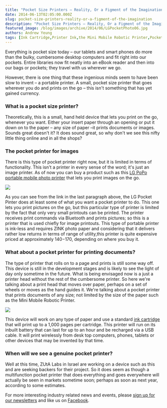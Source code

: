 ```yaml
---
title: "Pocket Size Printers – Reality, Or a Figment of the Imagination?"
date: 2014-06-13T02:05:00.000Z
slug: pocket-size-printers-reality-or-a-figment-of-the-imagination
description: "Pocket Size Printers – Reality, Or a Figment of the Imagination?"
featured_image: /blog/images/archive/2014/06/LGPocketPhoto06.jpg
authors: Andrew Yeung
tags: [Ink Cartridge,Printer Ink,the Mini Mobile Robotic Printer,Pocket Size Printers,Portable Printers,LG PoPo Portable mobile Photo Printer]
---
```


Everything is pocket size today – our tablets and smart phones do more than the bulky, cumbersome desktop computers and fit right into our pockets. Entire libraries now fit neatly into an eBook reader and then into our bags or pockets; they travel with us wherever we go.

However, there is one thing that these ingenious minds seem to have been slow to invent – a portable printer. A small, pocket size printer that goes wherever you do and prints on the go – this isn't something that has yet gained currency.

### What is a pocket size printer?

Theoretically, this is a small, hand held device that lets you print on the go, whenever you want. Either your insert paper through an opening or put it down on to the paper – any size of paper –it prints documents or images. Sounds great doesn't it? It does sound great, so why don't we see this nifty little thing online and in all the shops?

### The pocket printer for images

There is this type of pocket printer right now, but it is limited in terms of functionality. This isn't a printer in every sense of the word; it's just an image printer. As of now you can buy a product such as this [LG PoPo portable mobile photo printer](https://www.youtube.com/watch?v=tkpgNtZcF6Q) that lets you print images on the go.

[![](/blog/images/LG-Pocket-Photo-06.jpg)](/blog/images/LG-Pocket-Photo-06.jpg)

As you can see from the link in the last paragraph above, the LG Pocket Pinter does at least some of what you want a pocket printer to do. This one lets you print pictures on the go, but this particular type of printer is limited by the fact that only very small printouts can be printed. The printer receives print commands via Bluetooth and prints pictures; so this is a printer that is used chiefly for image printouts. This type of portable printer is ink-less and requires ZINK photo paper and considering that it delivers rather low returns in terms of range of utility,this printer is quite expensive priced at approximately $140-$170, depending on where you buy it.

### What about a pocket printer for printing documents?

The type of printer that rolls on to a page and prints is still some way off. This device is still in the development stages and is likely to see the light of day only sometime in the future. What is being envisaged now is a just a printer head without the rest of the cumbersome printer. So here we're talking about a print head that moves over paper, perhaps on a set of wheels or moves as the hand guides it. We're talking about a pocket printer that prints documents of any size; not limited by the size of the paper such as the Mini Mobile Robotic Printer.

[![](/blog/images/8a9df6d83bd497d8484ece4f4d580473-large.jpg)](/blog/images/8a9df6d83bd497d8484ece4f4d580473-large.jpg)

This device will work on any type of paper and use a standard [ink cartridge](https://www.compandsave.com/) that will print up to a 1,000 pages per cartridge. This printer will run on its inbuilt battery that can last for up to an hour and be recharged via a USB cable. It will print wirelessly from desk top computers, phones, tablets or other devices that may be invented by that time.

### When will we see a genuine pocket printer?

Well at this time, ZUtA Labs in Israel are working on a device such as this and are seeking backers for their project. So it does seem as though a multifunction pocket printer that does everything and goes everywhere will actually be seen in markets sometime soon; perhaps as soon as next year, according to some estimates. 

For more interesting industry related news and events, please [sign up for our newsletters](https://www.compandsave.com/) and like us on [Facebook](https://www.facebook.com/compandsave.ink).